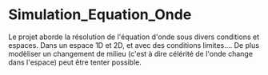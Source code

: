 # Simulation_Equation_Onde

Le projet aborde la résolution de l'équation d'onde sous divers conditions et espaces. Dans un espace 1D et 2D, et avec des conditions limites.... De plus modèliser un changement de milieu (c'est à dire célérité de l'onde change dans l'espace) peut être tenter possible.
